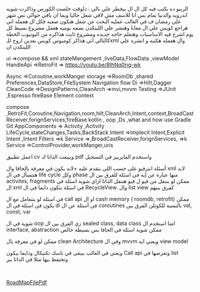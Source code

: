 الريبو ده بكتب فيه كل ال ال بيخطر علي بالي : دلوقت خلصت الكورس وذاكرت شويه اندرويد والدنيا تمام بس انا للاسف مش لاقي شغل حاليا وبما ان باقي حوالي نص شهر علي رمضان ف في الغالب عمليه البحث عن شغل هتكون صعبه فكل ال هعمله اني هراجع كويس علي ال معايا وهنشر علي اللينكدن بصفه يوميه هعمل مشروع بسيط كل يوم اشرح فيه الاساسيات وهتعلم حاجه جديده ومشروع ثابت هذاكره من اليوتيوب
الخطة كالتالي اني هذاكر كومبوس كويس بعدين اروح للـxml وال هعمله هكتبه و انشره علي اللينكدن ان



ui =>compose && xml
stateMangement ,liveData,FlowData ,viewModel
HandleApi =>RetroFit  => https://youtu.be/8IhNq0ng-wk

Async =>Coroutine,workManger
storage =>RoomDb 
,shared Preferences,DataStore,FileSystem
Navigation
flow
Di =>Hilt,Dagger
CleanCode =>DesignPatterns,CleanArch =>mvi,mvvm
Testing =>JUnit ,Espresso
fireBase
Element 
context
<!-- لازم توقف وتأكد علي ال اتعلمته وتعمل تطبيقات لوحدك-->
compose ,RetroFit,Coroutine,Navigation,room,hilt,CleanArch,Intent,context,BroadCastReceiver,forignServices,fireBase
kotlin , oop ,Ds ,what and how use Gradle
Git 
AppComponents =>
Activity ,Activity LifeCycle,stateChanges,Tasks,BackStack
Intent =>Implecit Intent,Explicit Intent ,Intent Filters =>k
Service =>,BroadCastReceiver,forignServices, =>k
Service =>ControlProvider,workManger,uris

اعمل تطبيق cv وبيبعت الداتا ك pdf 
واستخدم الفايربيز في التسجيل

أسئلة انترفيو
على حسب اللي بتقدم عليه +لابد يكون في معرفة بالجافا وال xml لابد هتتسأل في ال life cycle وكل phase منها عبارة عن إيه في اسئلة للفرق بين ال activites, fragments
 ممكن لو بننقل من فيو ل فيو هننقل الداتا ازاي شوية اسئلة في ال xml في اسئلة بتكون دايما في ال RecycleView. وال list view كفرق بينهم

في اسئلة لو بتتعامل مع ال call api 
او ال cash memory ( roomdb, retrofit)
ممكن يكون في اسئلة في ال di
 في أسئلة عن ال coroutines بالنسبة للكوتلن
الفرق بين val, const, var

شوية في ال oop
 زي الفرق بين ال sealed class, data class
 امتا استخدم ال interface, abstraction
 ممكن شوية اسئلة في الجافا بس بسيطة خالص

ممكن لو في معرفة بال clean Architecture
وفي ال mvvm ويعني ايه view model

ويعني في الغالب بيبقى في تاسك تكنيكال ودايما بيكون
 Call api وتعرضها في list
 وتحتفظ بيها مثلا في الداتا بيز

 </br>

[RoadMapFilePdf](./util/android.pdf)

